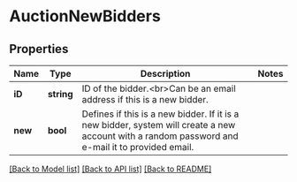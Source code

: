 # AuctionNewBidders

## Properties
Name | Type | Description | Notes
------------ | ------------- | ------------- | -------------
**iD** | **string** | ID of the bidder.&lt;br&gt;Can be an email address if this is a new bidder. | 
**new** | **bool** | Defines if this is a new bidder. If it is a new bidder, system will create a new account with a random password and e-mail it to provided email. | 

[[Back to Model list]](../README.md#documentation-for-models) [[Back to API list]](../README.md#documentation-for-api-endpoints) [[Back to README]](../README.md)


